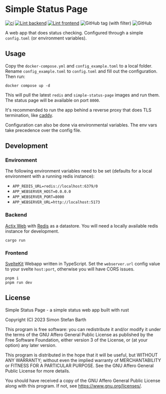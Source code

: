# Simple Status Page

[![ci](https://github.com/Data5tream/simple-status-page/actions/workflows/ci.yml/badge.svg)](https://github.com/Data5tream/simple-status-page/actions/workflows/ci.yml)
[![Lint backend](https://github.com/Data5tream/simple-status-page/actions/workflows/lint-backend.yml/badge.svg)](https://github.com/Data5tream/simple-status-page/actions/workflows/lint-backend.yml)
[![Lint frontend](https://github.com/Data5tream/simple-status-page/actions/workflows/lint-frontend.yml/badge.svg)](https://github.com/Data5tream/simple-status-page/actions/workflows/lint-frontend.yml)
![GitHub tag (with filter)](https://img.shields.io/github/v/tag/data5tream/simple-status-page)
![GitHub](https://img.shields.io/github/license/data5tream/simple-status-page)


A web app that does status checking. Configured through a simple `config.toml` (or environment variables).

## Usage

Copy the `docker-compose.yml` and `config_example.toml` to a local folder. Rename `config_example.toml` to `config.toml`
and fill out the configuration. Then run:

```shell
docker compose up -d
```

This will pull the latest `redis` and `simple-status-page` images and run them. The status page will be available on port
`8000`.

It's recommended to run the app behind a reverse proxy that does TLS termination, like [caddy](https://caddyserver.com/).

Configuration can also be done via environmental variables. The env vars take precedence over the config file.

## Development

### Environment

The following environment variables need to be set (defaults for a local environment with a running redis instance):

- `APP_REDIS_URL=redis://localhost:6379/0`
- `APP_WEBSERVER_HOST=0.0.0.0`
- `APP_WEBSERVER_PORT=8000`
- `APP_WEBSERVER_URL=http://localhost:5173`

### Backend

[Actix Web](https://actix.rs/) with [Redis](https://redis.io/) as a datastore. You will need a locally available redis
instance for development.

```shell
cargo run
```

### Frontend

[SvelteKit](https://kit.svelte.dev/) Webapp written in TypeScript. Set the `webserver.url` config value to your svelte
`host:port`, otherwise you will have CORS issues.

```shell
pnpm i
pnpm run dev
```

## License

Simple Status Page - a simple status web app built with rust

Copyright (C) 2023  Simon Stefan Barth

This program is free software: you can redistribute it and/or modify
it under the terms of the GNU Affero General Public License as published
by the Free Software Foundation, either version 3 of the License, or
(at your option) any later version.

This program is distributed in the hope that it will be useful,
but WITHOUT ANY WARRANTY; without even the implied warranty of
MERCHANTABILITY or FITNESS FOR A PARTICULAR PURPOSE.  See the
GNU Affero General Public License for more details.

You should have received a copy of the GNU Affero General Public License
along with this program.  If not, see <https://www.gnu.org/licenses/>.
